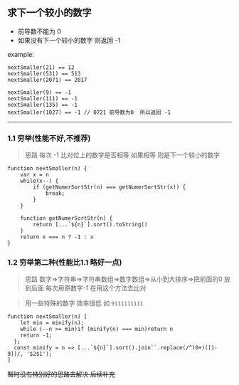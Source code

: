 ## 求下一个较小的数字

- 前导数不能为 0 
- 如果没有下一个较小的数字 则返回 -1 

example:
```
nextSmaller(21) == 12
nextSmaller(531) == 513
nextSmaller(2071) == 2017

nextSmaller(9) == -1
nextSmaller(111) == -1
nextSmaller(135) == -1
nextSmaller(1027) == -1 // 0721 前导数为0  所以返回 -1
```


---


### 1.1 穷举(性能不好,不推荐)

> 思路 每次 -1 比对位上的数字是否相等 如果相等 则是下一个较小的数字

```
function nextSmaller(n) {
    var x = n
    while(x--) {
        if (getNumerSortStr(n) === getNumerSortStr(x)) {
            break;
        }
    }

    function getNumerSortStr(n) {
        return [...`${n}`].sort().toString()
    }
    return x === n ? -1 : x
}

```

### 1.2 穷举第二种(性能比1.1 略好一点)

> 思路 数字=>字符串=>字符串数组=>数字数组=>从小到大排序=>把前面的0 放到后面 每次用原数字-1 在用这个方法去比对

> 用一些特殊的数字 效率很低 如 `9111111111` 

```
function nextSmaller(n) [
    let min = minify(n);
    while (--n >= min)if (minify(n) === min)return n
    return -1;
  };
  const minify = n => [...`${n}`].sort().join``.replace(/^(0+)([1-9])/, '$2$1');
]

```

~~暂时没有特别好的思路去解决 后续补充~~